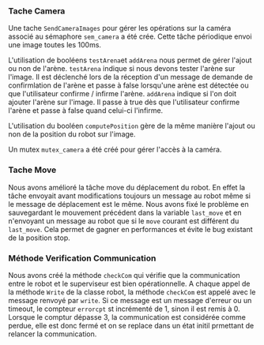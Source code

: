 ### Tache Camera

Une tache `SendCameraImages` pour gérer les opérations sur la caméra associé au sémaphore `sem_camera` a été crée.
Cette tâche périodique envoi une image toutes les 100ms. 

L'utilisation de booléens `testArena`et `addArena` nous permet de gérer l'ajout ou non de l'arène.
`testArena` indique si nous devons tester l'arène sur l'image. Il est déclenché lors de la réception d'un message de demande de confirmlation de l'arène et
passe à false lorsqu'une arène est détectée ou que l'utilisateur confirme / infirme l'arène.
`addArena` indique si l'on doit ajouter l'arène sur l'image. Il passe à true dès que l'utilisateur confirme l'arène et passe à false quand celui-ci l'infirme. 

L'utilisation du booléen `computePosition` gère de la même manière l'ajout ou non de la position du robot sur l'image.

Un mutex `mutex_camera` a été créé pour gérer l'accès à la caméra.

### Tache Move

Nous avons amélioré la tâche move du déplacement du robot. En effet la tâche envoyait avant modifications toujours un message au robot même si le message de déplacement est le même.
Nous avons fixé le problème en sauvegardant le mouvement précédent dans la variable `last_move` et en n'envoyant un message au robot que si le `move` courant est différent du `last_move`.
Cela permet de gagner en performances et évite le bug existant de la position stop.

### Méthode Verification Communication

Nous avons créé la méthode `checkCom` qui vérifie que la communication entre le robot et le superviseur est bien opérationnelle.
A chaque appel de la méthode `Write` de la classe robot, la méthode `checkCom` est appelé avec le message renvoyé par `write`.
Si ce message est un message d'erreur ou un timeout, le compteur `errorcpt` st incrémenté de 1, sinon il est remis à 0.
Lorsque le comptur dépasse 3, la communication est considérée comme perdue, elle est donc fermé et on se replace dans un état initil prmettant de relancer la communication.
